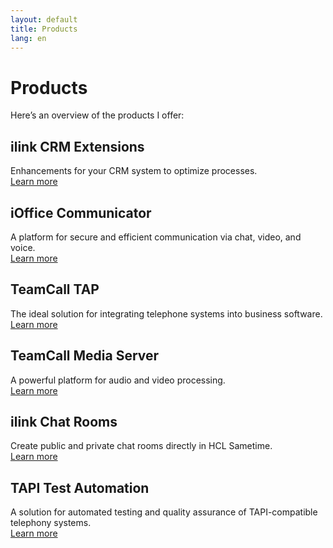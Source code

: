 ```yaml
---
layout: default
title: Products
lang: en
---
```


# Products

Here’s an overview of the products I offer:

## ilink CRM Extensions
Enhancements for your CRM system to optimize processes.  
[Learn more](./ilink-crm-extensions)

## iOffice Communicator
A platform for secure and efficient communication via chat, video, and voice.  
[Learn more](./ioffice-communicator)

## TeamCall TAP
The ideal solution for integrating telephone systems into business software.  
[Learn more](./teamcall-tap)

## TeamCall Media Server
A powerful platform for audio and video processing.  
[Learn more](./teamcall-media-server)

## ilink Chat Rooms
Create public and private chat rooms directly in HCL Sametime.  
[Learn more](./ilink-chat-rooms)

## TAPI Test Automation
A solution for automated testing and quality assurance of TAPI-compatible telephony systems.  
[Learn more](./tapi-test-automation)
